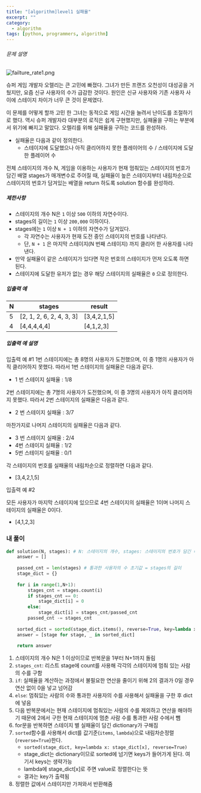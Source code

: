```yaml
---
title: "[algorithm]level1 실패율"
excerpt: ""
category:
  - algorithm
tags: [python, programmers, algorithm]
---
```


###### 문제 설명

![failture_rate1.png](https://grepp-programmers.s3.amazonaws.com/files/production/bde471d8ac/48ddf1cc-c4ea-499d-b431-9727ee799191.png)

슈퍼 게임 개발자 오렐리는 큰 고민에 빠졌다. 그녀가 만든 프랜즈 오천성이 대성공을 거뒀지만, 요즘 신규 사용자의 수가 급감한 것이다. 원인은 신규 사용자와 기존 사용자 사이에 스테이지 차이가 너무 큰 것이 문제였다.

이 문제를 어떻게 할까 고민 한 그녀는 동적으로 게임 시간을 늘려서 난이도를 조절하기로 했다. 역시 슈퍼 개발자라 대부분의 로직은 쉽게 구현했지만, 실패율을 구하는 부분에서 위기에 빠지고 말았다. 오렐리를 위해 실패율을 구하는 코드를 완성하라.

- 실패율은 다음과 같이 정의한다.
  - 스테이지에 도달했으나 아직 클리어하지 못한 플레이어의 수 / 스테이지에 도달한 플레이어 수

전체 스테이지의 개수 N, 게임을 이용하는 사용자가 현재 멈춰있는 스테이지의 번호가 담긴 배열 stages가 매개변수로 주어질 때, 실패율이 높은 스테이지부터 내림차순으로 스테이지의 번호가 담겨있는 배열을 return 하도록 solution 함수를 완성하라.

##### 제한사항

- 스테이지의 개수 N은 `1` 이상 `500` 이하의 자연수이다.
- stages의 길이는 `1` 이상 `200,000` 이하이다.
- stages에는 `1` 이상 `N + 1` 이하의 자연수가 담겨있다.
  - 각 자연수는 사용자가 현재 도전 중인 스테이지의 번호를 나타낸다.
  - 단, `N + 1` 은 마지막 스테이지(N 번째 스테이지) 까지 클리어 한 사용자를 나타낸다.
- 만약 실패율이 같은 스테이지가 있다면 작은 번호의 스테이지가 먼저 오도록 하면 된다.
- 스테이지에 도달한 유저가 없는 경우 해당 스테이지의 실패율은 `0` 으로 정의한다.

##### 입출력 예

| N    | stages                   | result      |
| ---- | ------------------------ | ----------- |
| 5    | [2, 1, 2, 6, 2, 4, 3, 3] | [3,4,2,1,5] |
| 4    | [4,4,4,4,4]              | [4,1,2,3]   |

##### 입출력 예 설명

입출력 예 #1
1번 스테이지에는 총 8명의 사용자가 도전했으며, 이 중 1명의 사용자가 아직 클리어하지 못했다. 따라서 1번 스테이지의 실패율은 다음과 같다.

- 1 번 스테이지 실패율 : 1/8

2번 스테이지에는 총 7명의 사용자가 도전했으며, 이 중 3명의 사용자가 아직 클리어하지 못했다. 따라서 2번 스테이지의 실패율은 다음과 같다.

- 2 번 스테이지 실패율 : 3/7

마찬가지로 나머지 스테이지의 실패율은 다음과 같다.

- 3 번 스테이지 실패율 : 2/4
- 4번 스테이지 실패율 : 1/2
- 5번 스테이지 실패율 : 0/1

각 스테이지의 번호를 실패율의 내림차순으로 정렬하면 다음과 같다.

- [3,4,2,1,5]

입출력 예 #2

모든 사용자가 마지막 스테이지에 있으므로 4번 스테이지의 실패율은 1이며 나머지 스테이지의 실패율은 0이다.

- [4,1,2,3]



### 내 풀이

```python
def solution(N, stages): # N: 스테이지의 개수, stages: 스테이지의 번호가 담긴 배열
    answer = []
    
    passed_cnt = len(stages) # 통과한 사용자의 수 초기값 = stages의 길이
    stage_dict = {}
    
    for i in range(1,N+1):
        stages_cnt = stages.count(i)
        if stages_cnt == 0:
            stage_dict[i] = 0
        else:
            stage_dict[i] = stages_cnt/passed_cnt
        passed_cnt -= stages_cnt
        
    sorted_dict = sorted(stage_dict.items(), reverse=True, key=lambda x: x[1])
    answer = [stage for stage, _ in sorted_dict]
    
    return answer
```

1. 스테이지의 개수 N은 1 이상이므로 반복문을 1부터 N+1까지 돌림
2. `stages_cnt`: 리스트 stage에 count를 사용해 각각의 스테이지에 멈춰 있는 사람의 수를 구함
3. `if`: 실패율을 계산하는 과정에서 불필요한 연산을 줄이기 위해 2의 결과가 0일 경우 연산 없이 0을 넣고 넘어감
4. `else`: 멈춰있는 사람의 수와 통과한 사용자의 수를 사용해서 실패율을 구한 후 dict에 넣음
5. 다음 반복문에서는 현재 스테이지에 멈춰있는 사람의 수를 제외하고 연산을 해야하기 때문에 2에서 구한 현재 스테이지에 멈춘 사람 수를 통과한 사람 수에서 뺌
6. for문을 반복하면 스테이지 별 실패율이 담긴 dictionary가 구해짐
7. `sorted`함수를 사용해서 dict를 값기준(`items`, `lambda`)으로 내림차순정렬(`reverse=True`)한다.
   - `sorted(stage_dict, key=lambda x: stage_dict[x], reverse=True)`
   - stage_dict는 dictionary이므로 sorted에 넘기면 keys가 들어가게 된다. 여기서 keys는 생략가능
   - lambda에 stage_dict[x]로 주면 value로 정렬한다는 뜻
   - 결과는 key가 출력됨
8. 정렬한 값에서 스테이지만 가져와서 반환해줌

